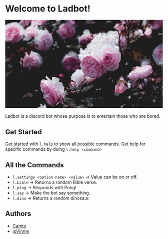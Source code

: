 # Welcome to Ladbot!

![ladbot avatar](./Images/Avatar.jpg)

Ladbot is a discord bot whose purpose is to entertain those who are bored.

## Get Started 

Get started with `l.help` to show all possible commands. Get help for specific commands by doing `l.help <command>`

## All the Commands
 
* `l.settings <option name> <value>` → Value can be on or off.
* `l.bible` → Returns a random Bible verse. 
* `l.ping` → Responds with Pong!
* `l.say` → Make the bot say something.
* `l.dino` → Returns a random dinosaur.

## Authors

* [Camto](https://github.com/Camto)
* [jpVinnie](https://github.com/jpVinnie)
